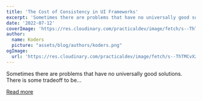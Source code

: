 ```yaml
---
title: 'The Cost of Consistency in UI Frameworks'
excerpt: 'Sometimes there are problems that have no universally good solutions. There is some tradeoff to be...'
date: '2022-07-12'
coverImage: 'https://res.cloudinary.com/practicaldev/image/fetch/s--ThTMCvXz--/c_imagga_scale,f_auto,fl_progressive,h_420,q_auto,w_1000/https://dev-to-uploads.s3.amazonaws.com/uploads/articles/z4i80q5jmdylml8dej7e.png'
author:
  name: Koders
  picture: "assets/blog/authors/koders.png"
ogImage:
  url: 'https://res.cloudinary.com/practicaldev/image/fetch/s--ThTMCvXz--/c_imagga_scale,f_auto,fl_progressive,h_420,q_auto,w_1000/https://dev-to-uploads.s3.amazonaws.com/uploads/articles/z4i80q5jmdylml8dej7e.png'
---
```


Sometimes there are problems that have no universally good solutions. There is some tradeoff to be...

[Read more](https://dev.to/this-is-learning/the-cost-of-consistency-in-ui-frameworks-4agi)
